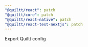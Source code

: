 ```yaml
---
"@quiltt/react": patch
"@quiltt/core": patch
"@quiltt/react-native": patch
"@quiltt/react-test-nextjs": patch
---
```


Export Quiltt config
